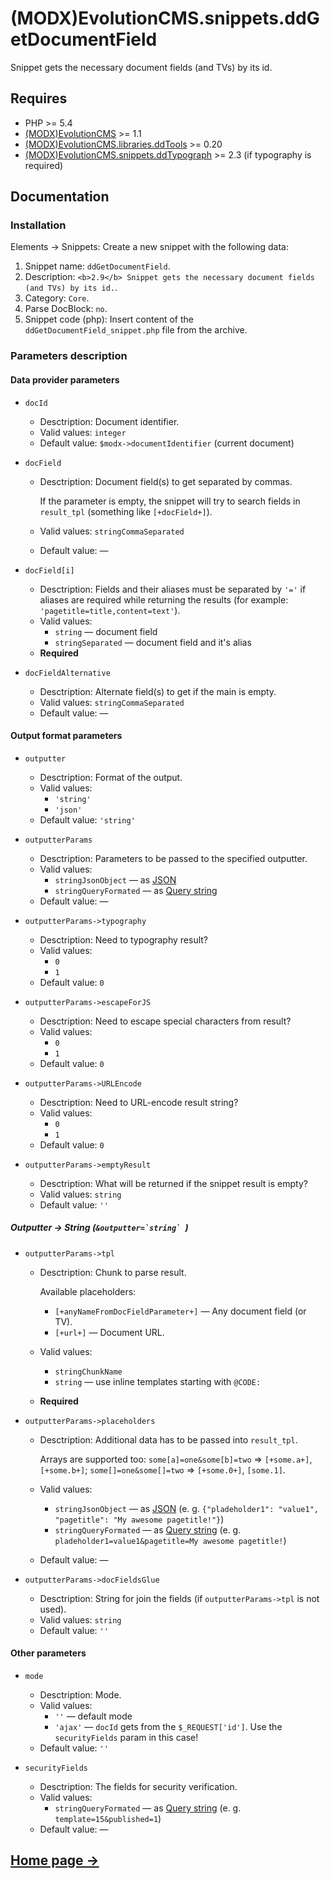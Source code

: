 # (MODX)EvolutionCMS.snippets.ddGetDocumentField

Snippet gets the necessary document fields (and TVs) by its id.


## Requires

* PHP >= 5.4
* [(MODX)EvolutionCMS](https://github.com/evolution-cms/evolution) >= 1.1
* [(MODX)EvolutionCMS.libraries.ddTools](https://code.divandesign.biz/modx/ddtools) >= 0.20
* [(MODX)EvolutionCMS.snippets.ddTypograph](https://code.divandesign.biz/modx/ddtypograph) >= 2.3 (if typography is required)


## Documentation


### Installation

Elements → Snippets: Create a new snippet with the following data:
1. Snippet name: `ddGetDocumentField`.
2. Description: `<b>2.9</b> Snippet gets the necessary document fields (and TVs) by its id.`.
3. Category: `Core`.
4. Parse DocBlock: `no`.
5. Snippet code (php): Insert content of the `ddGetDocumentField_snippet.php` file from the archive.


### Parameters description


#### Data provider parameters

* `docId`
	* Desctription: Document identifier.
	* Valid values: `integer`
	* Default value: `$modx->documentIdentifier` (current document)
	
* `docField`
	* Desctription: Document field(s) to get separated by commas.
		
		If the parameter is empty, the snippet will try to search fields in `result_tpl` (something like `[+docField+]`).
		
	* Valid values: `stringCommaSeparated`
	* Default value: —
	
* `docField[i]`
	* Desctription: Fields and their aliases must be separated by `'='` if aliases are required while returning the results (for example: `'pagetitle=title,content=text'`).
	* Valid values:
		* `string` — document field
		* `stringSeparated` — document field and it's alias
	* **Required**
	
* `docFieldAlternative`
	* Desctription: Alternate field(s) to get if the main is empty.
	* Valid values: `stringCommaSeparated`
	* Default value: —


#### Output format parameters

* `outputter`
	* Desctription: Format of the output.
	* Valid values:
		* `'string'`
		* `'json'`
	* Default value: `'string'`
	
* `outputterParams`
	* Desctription: Parameters to be passed to the specified outputter.
	* Valid values:
		* `stringJsonObject` — as [JSON](https://en.wikipedia.org/wiki/JSON)
		* `stringQueryFormated` — as [Query string](https://en.wikipedia.org/wiki/Query_string)
	* Default value: —
	
* `outputterParams->typography`
	* Desctription: Need to typography result?
	* Valid values:
		* `0`
		* `1`
	* Default value: `0`
	
* `outputterParams->escapeForJS`
	* Desctription: Need to escape special characters from result?
	* Valid values:
		* `0`
		* `1`
	* Default value: `0`
	
* `outputterParams->URLEncode`
	* Desctription: Need to URL-encode result string?
	* Valid values:
		* `0`
		* `1`
	* Default value: `0`
	
* `outputterParams->emptyResult`
	* Desctription: What will be returned if the snippet result is empty?
	* Valid values: `string`
	* Default value: `''`


##### Outputter → String (``&outputter=`string` ``)

* `outputterParams->tpl`
	* Desctription: Chunk to parse result.
		
		Available placeholders:
		* `[+anyNameFromDocFieldParameter+]` — Any document field (or TV).
		* `[+url+]` — Document URL.
		
	* Valid values:
		* `stringChunkName`
		* `string` — use inline templates starting with `@CODE:`
	* **Required**
	
* `outputterParams->placeholders`
	* Desctription: Additional data has to be passed into `result_tpl`.
		
		Arrays are supported too: `some[a]=one&some[b]=two` => `[+some.a+]`, `[+some.b+]`; `some[]=one&some[]=two` => `[+some.0+]`, `[some.1]`.
		
	* Valid values:
		* `stringJsonObject` — as [JSON](https://en.wikipedia.org/wiki/JSON) (e. g. `{"pladeholder1": "value1", "pagetitle": "My awesome pagetitle!"}`)
		* `stringQueryFormated` — as [Query string](https://en.wikipedia.org/wiki/Query_string) (e. g. `pladeholder1=value1&pagetitle=My awesome pagetitle!`)
	* Default value: —
	
* `outputterParams->docFieldsGlue`
	* Desctription: String for join the fields (if `outputterParams->tpl` is not used).
	* Valid values: `string`
	* Default value: `''`


#### Other parameters

* `mode`
	* Desctription: Mode.
	* Valid values:
		* `''` — default mode
		* `'ajax'` — `docId` gets from the `$_REQUEST['id']`. Use the `securityFields` param in this case!
	* Default value: `''`
	
* `securityFields`
	* Desctription: The fields for security verification.
	* Valid values:
		* `stringQueryFormated` — as [Query string](https://en.wikipedia.org/wiki/Query_string) (e. g. `template=15&published=1`)
	* Default value: —


## [Home page →](https://code.divandesign.biz/modx/ddgetdocumentfield)


<link rel="stylesheet" type="text/css" href="https://DivanDesign.ru/assets/files/ddMarkdown.css" />